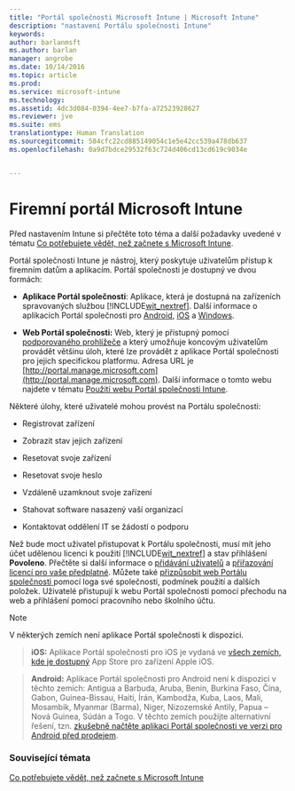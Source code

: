 ```yaml
---
title: "Portál společnosti Microsoft Intune | Microsoft Intune"
description: "nastavení Portálu společnosti Intune"
keywords: 
author: barlanmsft
ms.author: barlan
manager: angrobe
ms.date: 10/14/2016
ms.topic: article
ms.prod: 
ms.service: microsoft-intune
ms.technology: 
ms.assetid: 4dc3d084-0394-4ee7-b7fa-a72523928627
ms.reviewer: jve
ms.suite: ems
translationtype: Human Translation
ms.sourcegitcommit: 584cfc22cd885149054c1e5e42cc539a478db637
ms.openlocfilehash: 0a9d7bdce29532f63c724d406cd13cd619c9034e


---
```


# Firemní portál Microsoft Intune

Před nastavením Intune si přečtěte toto téma a další požadavky uvedené v tématu [Co potřebujete vědět, než začnete s Microsoft Intune](what-to-know-before-you-start-microsoft-intune.md).

Portál společnosti Intune je nástroj, který poskytuje uživatelům přístup k firemním datům a aplikacím. Portál společnosti je dostupný ve dvou formách:

-   **Aplikace Portál společnosti**: Aplikace, která je dostupná na zařízeních spravovaných službou [!INCLUDE[wit_nextref](../includes/wit_nextref_md.md)]. Další informace o aplikacích Portál společnosti pro [Android](/Intune/EndUser/using-your-android-device-with-intune), [iOS](/Intune/EndUser/using-your-ios-or-mac-os-x-device-with-intune) a [Windows](/Intune/EndUser/using-your-windows-device-with-intune).


- **Web Portál společnosti:** Web, který je přístupný pomocí [podporovaného prohlížeče](supported-web-browsers.md) a který umožňuje koncovým uživatelům provádět většinu úloh, které lze provádět z aplikace Portál společnosti pro jejich specifickou platformu. Adresa URL je [http://portal.manage.microsoft.com](http://portal.manage.microsoft.com). Další informace o tomto webu najdete v tématu [Použití webu Portál společnosti Intune](/Intune/EndUser/using-the-intune-company-portal-website).

Některé úlohy, které uživatelé mohou provést na Portálu společnosti:

-   Registrovat zařízení

-   Zobrazit stav jejich zařízení

-   Resetovat svoje zařízení

-   Resetovat svoje heslo

-   Vzdáleně uzamknout svoje zařízení

-   Stahovat software nasazený vaší organizací

-   Kontaktovat oddělení IT se žádostí o podporu

Než bude moct uživatel přistupovat k Portálu společnosti, musí mít jeho účet udělenou licenci k použití [!INCLUDE[wit_nextref](../includes/wit_nextref_md.md)] a stav přihlášení **Povoleno**. Přečtěte si další informace o [přidávání uživatelů](start-with-a-paid-subscription-to-microsoft-intune-step-3.md) a [přiřazování licencí pro vaše předplatné](start-with-a-paid-subscription-to-microsoft-intune-step-4.md). Můžete také [přizpůsobit web Portálu společnosti ](start-with-a-paid-subscription-to-microsoft-intune-step-7.md) pomocí loga své společnosti, podmínek použití a dalších položek. Uživatelé přistupují k webu Portál společnosti pomocí přechodu na web a přihlášení pomocí pracovního nebo školního účtu.

> [!NOTE]
> V některých zemích není aplikace Portál společnosti k dispozici.

> __iOS:__ Aplikace Portál společnosti pro iOS je vydaná ve [všech zemích, kde je dostupný](https://go.microsoft.com/fwlink/?linkid=831284) App Store pro zařízení Apple iOS.

> __Android:__ Aplikace Portál společnosti pro Android není k dispozici v těchto zemích: Antigua a Barbuda, Aruba, Benin, Burkina Faso, Čína, Gabon, Guinea-Bissau, Haiti, Írán, Kambodža, Kuba, Laos, Mali, Mosambik, Myanmar (Barma), Niger, Nizozemské Antily, Papua – Nová Guinea, Súdán a Togo. V těchto zemích použijte alternativní řešení, tzn. [zkušebně načtěte aplikaci Portál společnosti ve verzi pro Android před prodejem](https://www.microsoft.com/en-us/download/details.aspx?id=49140).  

### Související témata
[Co potřebujete vědět, než začnete s Microsoft Intune](what-to-know-before-you-start-microsoft-intune.md)



<!--HONumber=Oct16_HO3-->


